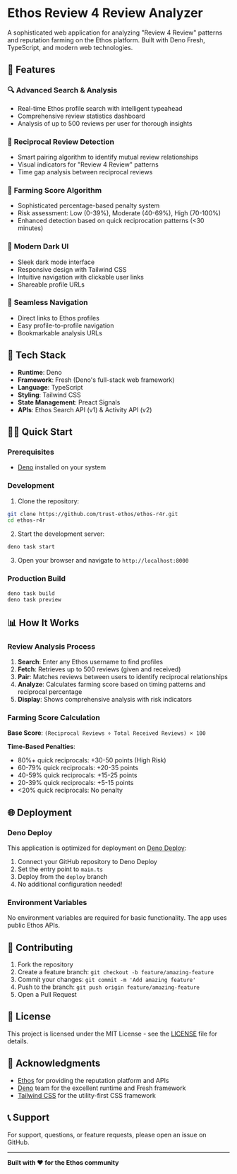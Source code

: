 # Ethos Review 4 Review Analyzer

A sophisticated web application for analyzing "Review 4 Review" patterns and reputation farming on the Ethos platform. Built with Deno Fresh, TypeScript, and modern web technologies.

## 🌟 Features

### 🔍 **Advanced Search & Analysis**
- Real-time Ethos profile search with intelligent typeahead
- Comprehensive review statistics dashboard
- Analysis of up to 500 reviews per user for thorough insights

### 🔄 **Reciprocal Review Detection**
- Smart pairing algorithm to identify mutual review relationships
- Visual indicators for "Review 4 Review" patterns
- Time gap analysis between reciprocal reviews

### 🚨 **Farming Score Algorithm**
- Sophisticated percentage-based penalty system
- Risk assessment: Low (0-39%), Moderate (40-69%), High (70-100%)
- Enhanced detection based on quick reciprocation patterns (<30 minutes)

### 🎨 **Modern Dark UI**
- Sleek dark mode interface
- Responsive design with Tailwind CSS
- Intuitive navigation with clickable user links
- Shareable profile URLs

### 🔗 **Seamless Navigation**
- Direct links to Ethos profiles
- Easy profile-to-profile navigation
- Bookmarkable analysis URLs

## 🚀 Tech Stack

- **Runtime**: Deno
- **Framework**: Fresh (Deno's full-stack web framework)
- **Language**: TypeScript
- **Styling**: Tailwind CSS
- **State Management**: Preact Signals
- **APIs**: Ethos Search API (v1) & Activity API (v2)

## 🏃‍♂️ Quick Start

### Prerequisites
- [Deno](https://deno.land/) installed on your system

### Development

1. Clone the repository:
```bash
git clone https://github.com/trust-ethos/ethos-r4r.git
cd ethos-r4r
```

2. Start the development server:
```bash
deno task start
```

3. Open your browser and navigate to `http://localhost:8000`

### Production Build

```bash
deno task build
deno task preview
```

## 📊 How It Works

### Review Analysis Process

1. **Search**: Enter any Ethos username to find profiles
2. **Fetch**: Retrieves up to 500 reviews (given and received)
3. **Pair**: Matches reviews between users to identify reciprocal relationships
4. **Analyze**: Calculates farming score based on timing patterns and reciprocal percentage
5. **Display**: Shows comprehensive analysis with risk indicators

### Farming Score Calculation

**Base Score**: `(Reciprocal Reviews ÷ Total Received Reviews) × 100`

**Time-Based Penalties**:
- 80%+ quick reciprocals: +30-50 points (High Risk)
- 60-79% quick reciprocals: +20-35 points 
- 40-59% quick reciprocals: +15-25 points
- 20-39% quick reciprocals: +5-15 points
- <20% quick reciprocals: No penalty

## 🌐 Deployment

### Deno Deploy

This application is optimized for deployment on [Deno Deploy](https://deno.com/deploy):

1. Connect your GitHub repository to Deno Deploy
2. Set the entry point to `main.ts`
3. Deploy from the `deploy` branch
4. No additional configuration needed!

### Environment Variables

No environment variables are required for basic functionality. The app uses public Ethos APIs.

## 🤝 Contributing

1. Fork the repository
2. Create a feature branch: `git checkout -b feature/amazing-feature`
3. Commit your changes: `git commit -m 'Add amazing feature'`
4. Push to the branch: `git push origin feature/amazing-feature`
5. Open a Pull Request

## 📝 License

This project is licensed under the MIT License - see the [LICENSE](LICENSE) file for details.

## 🙏 Acknowledgments

- [Ethos](https://ethos.network/) for providing the reputation platform and APIs
- [Deno](https://deno.land/) team for the excellent runtime and Fresh framework
- [Tailwind CSS](https://tailwindcss.com/) for the utility-first CSS framework

## 📞 Support

For support, questions, or feature requests, please open an issue on GitHub.

---

**Built with ❤️ for the Ethos community**
